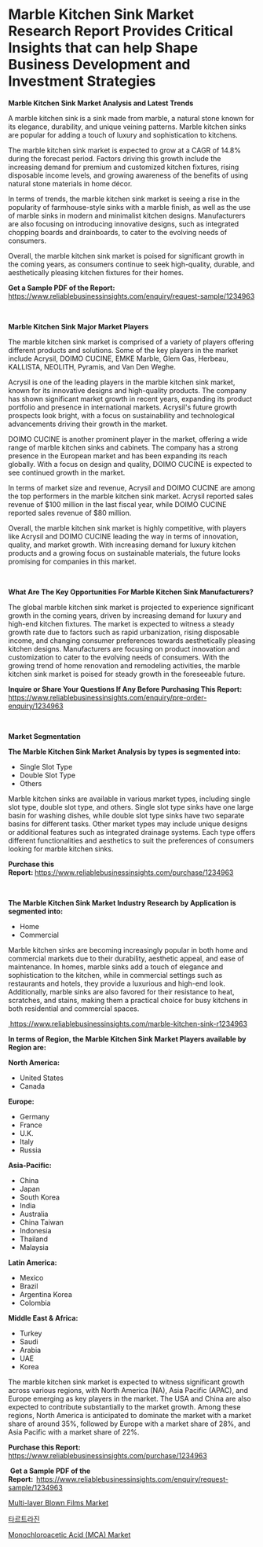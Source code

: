<p><h1>Marble Kitchen Sink Market Research Report Provides Critical Insights that can help Shape Business Development and Investment Strategies</h1></p><p><strong>Marble Kitchen Sink Market Analysis and Latest Trends</strong></p>
<p><p>A marble kitchen sink is a sink made from marble, a natural stone known for its elegance, durability, and unique veining patterns. Marble kitchen sinks are popular for adding a touch of luxury and sophistication to kitchens.</p><p>The marble kitchen sink market is expected to grow at a CAGR of 14.8% during the forecast period. Factors driving this growth include the increasing demand for premium and customized kitchen fixtures, rising disposable income levels, and growing awareness of the benefits of using natural stone materials in home décor.</p><p>In terms of trends, the marble kitchen sink market is seeing a rise in the popularity of farmhouse-style sinks with a marble finish, as well as the use of marble sinks in modern and minimalist kitchen designs. Manufacturers are also focusing on introducing innovative designs, such as integrated chopping boards and drainboards, to cater to the evolving needs of consumers.</p><p>Overall, the marble kitchen sink market is poised for significant growth in the coming years, as consumers continue to seek high-quality, durable, and aesthetically pleasing kitchen fixtures for their homes.</p></p>
<p><strong>Get a Sample PDF of the Report:&nbsp;</strong> <a href="https://www.reliablebusinessinsights.com/enquiry/request-sample/1234963">https://www.reliablebusinessinsights.com/enquiry/request-sample/1234963</a></p>
<p>&nbsp;</p>
<p><strong>Marble Kitchen Sink Major Market Players</strong></p>
<p><p>The marble kitchen sink market is comprised of a variety of players offering different products and solutions. Some of the key players in the market include Acrysil, DOIMO CUCINE, EMKE Marble, Glem Gas, Herbeau, KALLISTA, NEOLITH, Pyramis, and Van Den Weghe.</p><p>Acrysil is one of the leading players in the marble kitchen sink market, known for its innovative designs and high-quality products. The company has shown significant market growth in recent years, expanding its product portfolio and presence in international markets. Acrysil's future growth prospects look bright, with a focus on sustainability and technological advancements driving their growth in the market.</p><p>DOIMO CUCINE is another prominent player in the market, offering a wide range of marble kitchen sinks and cabinets. The company has a strong presence in the European market and has been expanding its reach globally. With a focus on design and quality, DOIMO CUCINE is expected to see continued growth in the market.</p><p>In terms of market size and revenue, Acrysil and DOIMO CUCINE are among the top performers in the marble kitchen sink market. Acrysil reported sales revenue of $100 million in the last fiscal year, while DOIMO CUCINE reported sales revenue of $80 million.</p><p>Overall, the marble kitchen sink market is highly competitive, with players like Acrysil and DOIMO CUCINE leading the way in terms of innovation, quality, and market growth. With increasing demand for luxury kitchen products and a growing focus on sustainable materials, the future looks promising for companies in this market.</p></p>
<p>&nbsp;</p>
<p><strong>What Are The Key Opportunities For Marble Kitchen Sink Manufacturers?</strong></p>
<p><p>The global marble kitchen sink market is projected to experience significant growth in the coming years, driven by increasing demand for luxury and high-end kitchen fixtures. The market is expected to witness a steady growth rate due to factors such as rapid urbanization, rising disposable income, and changing consumer preferences towards aesthetically pleasing kitchen designs. Manufacturers are focusing on product innovation and customization to cater to the evolving needs of consumers. With the growing trend of home renovation and remodeling activities, the marble kitchen sink market is poised for steady growth in the foreseeable future.</p></p>
<p><strong>Inquire or Share Your Questions If Any Before Purchasing This Report:</strong> <a href="https://www.reliablebusinessinsights.com/enquiry/pre-order-enquiry/1234963">https://www.reliablebusinessinsights.com/enquiry/pre-order-enquiry/1234963</a></p>
<p>&nbsp;</p>
<p><strong>Market Segmentation</strong></p>
<p><strong>The Marble Kitchen Sink Market Analysis by types is segmented into:</strong></p>
<p><ul><li>Single Slot Type</li><li>Double Slot Type</li><li>Others</li></ul></p>
<p><p>Marble kitchen sinks are available in various market types, including single slot type, double slot type, and others. Single slot type sinks have one large basin for washing dishes, while double slot type sinks have two separate basins for different tasks. Other market types may include unique designs or additional features such as integrated drainage systems. Each type offers different functionalities and aesthetics to suit the preferences of consumers looking for marble kitchen sinks.</p></p>
<p><strong>Purchase this Report:&nbsp;</strong><a href="https://www.reliablebusinessinsights.com/purchase/1234963">https://www.reliablebusinessinsights.com/purchase/1234963</a></p>
<p>&nbsp;</p>
<p><strong>The Marble Kitchen Sink Market Industry Research by Application is segmented into:</strong></p>
<p><ul><li>Home</li><li>Commercial</li></ul></p>
<p><p>Marble kitchen sinks are becoming increasingly popular in both home and commercial markets due to their durability, aesthetic appeal, and ease of maintenance. In homes, marble sinks add a touch of elegance and sophistication to the kitchen, while in commercial settings such as restaurants and hotels, they provide a luxurious and high-end look. Additionally, marble sinks are also favored for their resistance to heat, scratches, and stains, making them a practical choice for busy kitchens in both residential and commercial spaces.</p></p>
<p><a href="https://www.reliablebusinessinsights.com/marble-kitchen-sink-r1234963">&nbsp;https://www.reliablebusinessinsights.com/marble-kitchen-sink-r1234963</a></p>
<p><strong>In terms of Region, the Marble Kitchen Sink Market Players available by Region are:</strong></p>
<p>
    <p> <strong> North America: </strong>
        <ul>
            <li>United States</li>
            <li>Canada</li>
        </ul>
        </p> 
    <p> <strong> Europe: </strong>
        <ul>
            <li>Germany</li>
            <li>France</li>
            <li>U.K.</li>
            <li>Italy</li>
            <li>Russia</li>
        </ul>
        </p> 
    <p> <strong> Asia-Pacific: </strong>
        <ul>
            <li>China</li>
            <li>Japan</li>
            <li>South Korea</li>
            <li>India</li>
            <li>Australia</li>
            <li>China Taiwan</li>
            <li>Indonesia</li>
            <li>Thailand</li>
            <li>Malaysia</li>
        </ul>
        </p> 
    <p> <strong> Latin America: </strong>
        <ul>
            <li>Mexico</li>
            <li>Brazil</li>
            <li>Argentina Korea</li>
            <li>Colombia</li>
        </ul>
        </p> 
    <p> <strong> Middle East & Africa: </strong>
        <ul>
            <li>Turkey</li>
            <li>Saudi</li>
            <li>Arabia</li>
            <li>UAE</li>
            <li>Korea</li>
        </ul>
    </p>
    </p>
<p><p>The marble kitchen sink market is expected to witness significant growth across various regions, with North America (NA), Asia Pacific (APAC), and Europe emerging as key players in the market. The USA and China are also expected to contribute substantially to the market growth. Among these regions, North America is anticipated to dominate the market with a market share of around 35%, followed by Europe with a market share of 28%, and Asia Pacific with a market share of 22%.</p></p>
<p><strong>Purchase this Report: </strong><a href="https://www.reliablebusinessinsights.com/purchase/1234963">https://www.reliablebusinessinsights.com/purchase/1234963</a></p>
<p>&nbsp;<strong>Get a Sample PDF of the Report:&nbsp;&nbsp;</strong><a href="https://www.reliablebusinessinsights.com/enquiry/request-sample/1234963">https://www.reliablebusinessinsights.com/enquiry/request-sample/1234963</a></p>
<p><strong></strong></p>
<p><p><a href="https://github.com/fauzi1101fauzi/Market-Research-Report-List-1/blob/main/multi-layer-blown-films-market.md">Multi-layer Blown Films Market</a></p><p><a href="https://github.com/fredrickeglers/Market-Research-Report-List-2/blob/main/8543196147412.md">타르트라진</a></p><p><a href="https://github.com/isharif044/Market-Research-Report-List-1/blob/main/monochloroacetic-acid-mca-market.md">Monochloroacetic Acid (MCA) Market</a></p></p>